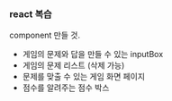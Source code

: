 ### react 복습 ###

component 만들 것.
- 게임의 문제와 답을 만들 수 있는 inputBox
- 게임의 문제 리스트 (삭제 가능)
- 문제를 맞출 수 있는 게임 화면 페이지
- 점수를 알려주는 점수 박스

